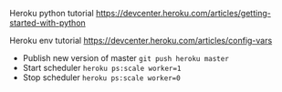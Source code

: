 Heroku python tutorial https://devcenter.heroku.com/articles/getting-started-with-python

Heroku env tutorial https://devcenter.heroku.com/articles/config-vars

- Publish new version of master `git push heroku master`
- Start scheduler `heroku ps:scale worker=1`
- Stop scheduler `heroku ps:scale worker=0`